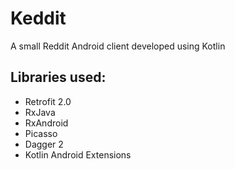 # Keddit
A small Reddit Android client developed using Kotlin


## Libraries used:
- Retrofit 2.0
- RxJava
- RxAndroid
- Picasso
- Dagger 2
- Kotlin Android Extensions
